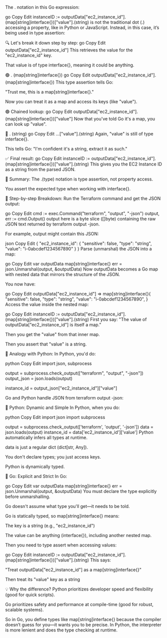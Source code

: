 The . notation in this Go expression:

go
Copy
Edit
instanceID := outputData["ec2_instance_id"].(map[string]interface{})["value"].(string)
is not the traditional dot (.) accessing a property, like in Python or JavaScript. Instead, in this case, it’s being used in type assertion:

🔍 Let's break it down step by step:
go
Copy
Edit
outputData["ec2_instance_id"]
This retrieves the value for the "ec2_instance_id" key.

That value is of type interface{}, meaning it could be anything.

🟢 . (map[string]interface{})
go
Copy
Edit
outputData["ec2_instance_id"].(map[string]interface{})
This type assertion tells Go:

"Trust me, this is a map[string]interface{}."

Now you can treat it as a map and access its keys (like "value").

🟢 Chained lookup:
go
Copy
Edit
outputData["ec2_instance_id"].(map[string]interface{})["value"]
Now that you've told Go it's a map, you can look up "value".

🔵 . (string)
go
Copy
Edit
...["value"].(string)
Again, "value" is still of type interface{}.

This tells Go: "I'm confident it's a string, extract it as such."

✅ Final result:
go
Copy
Edit
instanceID := outputData["ec2_instance_id"].(map[string]interface{})["value"].(string)
This gives you the EC2 Instance ID as a string from the parsed JSON.

🧠 Summary:
The .(type) notation is type assertion, not property access.

You assert the expected type when working with interface{}.


🧩 Step-by-step Breakdown:
Run the Terraform command and get the JSON output:

go
Copy
Edit
cmd := exec.Command("terraform", "output", "-json")
output, err := cmd.Output()
output here is a byte slice ([]byte) containing the raw JSON text returned by terraform output -json.

For example, output might contain this JSON:

json
Copy
Edit
{
  "ec2_instance_id": {
    "sensitive": false,
    "type": "string",
    "value": "i-0abcdef1234567890"
  }
}
Parse (unmarshal) the JSON into a map:

go
Copy
Edit
var outputData map[string]interface{}
err = json.Unmarshal(output, &outputData)
Now outputData becomes a Go map with nested data that mirrors the structure of the JSON.

You now have:

go
Copy
Edit
outputData["ec2_instance_id"] => map[string]interface{}{
  "sensitive": false,
  "type": "string",
  "value": "i-0abcdef1234567890",
}
Access the value inside the nested map:

go
Copy
Edit
instanceID := outputData["ec2_instance_id"].(map[string]interface{})["value"].(string)
First you say: "The value of outputData["ec2_instance_id"] is itself a map."

Then you get the "value" from that inner map.

Then you assert that "value" is a string.

🔄 Analogy with Python:
In Python, you'd do:

python
Copy
Edit
import json, subprocess

output = subprocess.check_output(["terraform", "output", "-json"])
output_json = json.loads(output)

instance_id = output_json["ec2_instance_id"]["value"]



Go and Python handle JSON from terraform output -json:

🐍 Python: Dynamic and Simple
In Python, when you do:

python
Copy
Edit
import json
import subprocess

output = subprocess.check_output(['terraform', 'output', '-json'])
data = json.loads(output)
instance_id = data['ec2_instance_id']['value']
Python automatically infers all types at runtime.

data is just a regular dict (dict[str, Any]).

You don't declare types; you just access keys.

Python is dynamically typed.

🐹 Go: Explicit and Strict
In Go:

go
Copy
Edit
var outputData map[string]interface{}
err = json.Unmarshal(output, &outputData)
You must declare the type explicitly before unmarshalling.

Go doesn't assume what type you'll get—it needs to be told.

Go is statically typed, so map[string]interface{} means:

The key is a string (e.g., "ec2_instance_id")

The value can be anything (interface{}), including another nested map.

Then you need to type assert when accessing values:

go
Copy
Edit
instanceID := outputData["ec2_instance_id"].(map[string]interface{})["value"].(string)
This says:

"Treat outputData["ec2_instance_id"] as a map[string]interface{}"

Then treat its "value" key as a string

💡 Why the difference?
Python prioritizes developer speed and flexibility (good for quick scripts).

Go prioritizes safety and performance at compile-time (good for robust, scalable systems).

So in Go, you define types like map[string]interface{} because the compiler doesn’t guess for you—it wants you to be precise. In Python, the interpreter is more lenient and does the type checking at runtime.